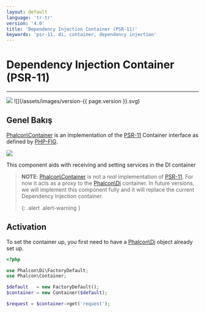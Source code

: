 ```yaml
---
layout: default
language: 'tr-tr'
version: '4.0'
title: 'Dependency Injection Container (PSR-11)'
keywords: 'psr-11, di, container, dependency injection'
---
```


# Dependency Injection Container (PSR-11)
- - -
![](/assets/images/document-status-stable-success.svg) ![](/assets/images/version-{{ page.version }}.svg)

## Genel Bakış
[Phalcon\Container][container] is an implementation of the [PSR-11][psr-11] Container interface as defined by [PHP-FIG][php-fig].

![](/assets/images/implements-psr--11-blue.svg)

This component aids with receiving and setting services in the DI container

> **NOTE**: [Phalcon\Container][container] is not a _real_ implementation of [PSR-11][psr-11]. For now it acts as a proxy to the [Phalcon\Di](di) container. In future versions, we will implement this component fully and it will replace the current Dependency Injection container. 
> 
> {: .alert .alert-warning }

## Activation
To set the container up, you first need to have a [Phalcon\Di](di) object already set up.

```php
<?php

use Phalcon\Di\FactoryDefault;
use Phalcon\Container;

$default   = new FactoryDefault();
$container = new Container($default);

$request = $container->get('request');
```

[php-fig]: https://www.php-fig.org/
[psr-11]: https://www.php-fig.org/psr/psr-11/
[container]: api/phalcon_container#container

